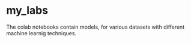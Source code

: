# my_labs

The colab notebooks contain models, for various datasets with different machine learnig techniques.
